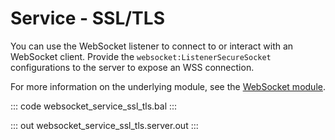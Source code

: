 # Service - SSL/TLS

You can use the WebSocket listener to connect to or interact with an WebSocket client.
Provide the `websocket:ListenerSecureSocket` configurations to the server to
expose an WSS connection.

For more information on the underlying module, 
see the [WebSocket module](https://docs.central.ballerina.io/ballerina/websocket/latest/).

::: code websocket_service_ssl_tls.bal :::

::: out websocket_service_ssl_tls.server.out :::